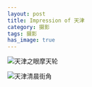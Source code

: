 ```yaml
---
layout: post                                   
title: Impression of 天津     
category: 摄影                                  
tags: 摄影     
has_image: true                               
---
```


![天津之眼摩天轮](http://7u2n3n.com1.z0.glb.clouddn.com/【素描】天津之眼摩天轮.jpg?imageView2/2/w/1000)

![天津清晨街角](http://7u2n3n.com1.z0.glb.clouddn.com/【油画】天津街头.jpg?imageView2/2/w/1000)